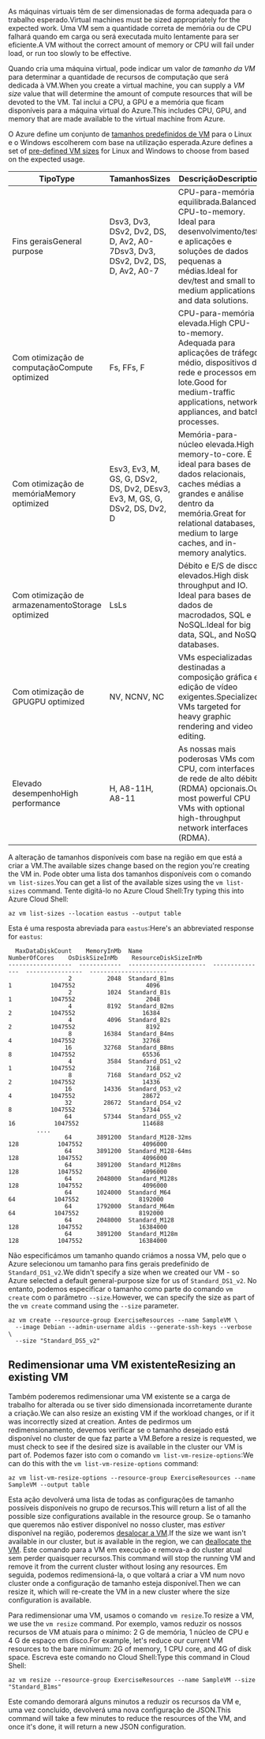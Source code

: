 <span data-ttu-id="855b5-101">As máquinas virtuais têm de ser dimensionadas de forma adequada para o trabalho esperado.</span><span class="sxs-lookup"><span data-stu-id="855b5-101">Virtual machines must be sized appropriately for the expected work.</span></span> <span data-ttu-id="855b5-102">Uma VM sem a quantidade correta de memória ou de CPU falhará quando em carga ou será executada muito lentamente para ser eficiente.</span><span class="sxs-lookup"><span data-stu-id="855b5-102">A VM without the correct amount of memory or CPU will fail under load, or run too slowly to be effective.</span></span> 

<span data-ttu-id="855b5-103">Quando cria uma máquina virtual, pode indicar um valor de _tamanho da VM_ para determinar a quantidade de recursos de computação que será dedicada à VM.</span><span class="sxs-lookup"><span data-stu-id="855b5-103">When you create a virtual machine, you can supply a _VM size_ value that will determine the amount of compute resources that will be devoted to the VM.</span></span> <span data-ttu-id="855b5-104">Tal inclui a CPU, a GPU e a memória que ficam disponíveis para a máquina virtual do Azure.</span><span class="sxs-lookup"><span data-stu-id="855b5-104">This includes CPU, GPU, and memory that are made available to the virtual machine from Azure.</span></span>

<span data-ttu-id="855b5-105">O Azure define um conjunto de [tamanhos predefinidos de VM](https://docs.microsoft.com/azure/virtual-machines/linux/sizes) para o Linux e o Windows escolherem com base na utilização esperada.</span><span class="sxs-lookup"><span data-stu-id="855b5-105">Azure defines a set of [pre-defined VM sizes](https://docs.microsoft.com/azure/virtual-machines/linux/sizes) for Linux and Windows to choose from based on the expected usage.</span></span> 

| <span data-ttu-id="855b5-106">Tipo</span><span class="sxs-lookup"><span data-stu-id="855b5-106">Type</span></span> | <span data-ttu-id="855b5-107">Tamanhos</span><span class="sxs-lookup"><span data-stu-id="855b5-107">Sizes</span></span> | <span data-ttu-id="855b5-108">Descrição</span><span class="sxs-lookup"><span data-stu-id="855b5-108">Description</span></span> |
|------|-------|-------------|
| <span data-ttu-id="855b5-109">Fins gerais</span><span class="sxs-lookup"><span data-stu-id="855b5-109">General purpose</span></span>   | <span data-ttu-id="855b5-110">Dsv3, Dv3, DSv2, Dv2, DS, D, Av2, A0-7</span><span class="sxs-lookup"><span data-stu-id="855b5-110">Dsv3, Dv3, DSv2, Dv2, DS, D, Av2, A0-7</span></span> | <span data-ttu-id="855b5-111">CPU-para-memória equilibrada.</span><span class="sxs-lookup"><span data-stu-id="855b5-111">Balanced CPU-to-memory.</span></span> <span data-ttu-id="855b5-112">Ideal para desenvolvimento/teste e aplicações e soluções de dados pequenas a médias.</span><span class="sxs-lookup"><span data-stu-id="855b5-112">Ideal for dev/test and small to medium applications and data solutions.</span></span> |
| <span data-ttu-id="855b5-113">Com otimização de computação</span><span class="sxs-lookup"><span data-stu-id="855b5-113">Compute optimized</span></span> | <span data-ttu-id="855b5-114">Fs, F</span><span class="sxs-lookup"><span data-stu-id="855b5-114">Fs, F</span></span> | <span data-ttu-id="855b5-115">CPU-para-memória elevada.</span><span class="sxs-lookup"><span data-stu-id="855b5-115">High CPU-to-memory.</span></span> <span data-ttu-id="855b5-116">Adequada para aplicações de tráfego médio, dispositivos de rede e processos em lote.</span><span class="sxs-lookup"><span data-stu-id="855b5-116">Good for medium-traffic applications, network appliances, and batch processes.</span></span> |
| <span data-ttu-id="855b5-117">Com otimização de memória</span><span class="sxs-lookup"><span data-stu-id="855b5-117">Memory optimized</span></span>  | <span data-ttu-id="855b5-118">Esv3, Ev3, M, GS, G, DSv2, DS, Dv2, D</span><span class="sxs-lookup"><span data-stu-id="855b5-118">Esv3, Ev3, M, GS, G, DSv2, DS, Dv2, D</span></span>   | <span data-ttu-id="855b5-119">Memória-para-núcleo elevada.</span><span class="sxs-lookup"><span data-stu-id="855b5-119">High memory-to-core.</span></span> <span data-ttu-id="855b5-120">É ideal para bases de dados relacionais, caches médias a grandes e análise dentro da memória.</span><span class="sxs-lookup"><span data-stu-id="855b5-120">Great for relational databases, medium to large caches, and in-memory analytics.</span></span> |
| <span data-ttu-id="855b5-121">Com otimização de armazenamento</span><span class="sxs-lookup"><span data-stu-id="855b5-121">Storage optimized</span></span> | <span data-ttu-id="855b5-122">Ls</span><span class="sxs-lookup"><span data-stu-id="855b5-122">Ls</span></span> | <span data-ttu-id="855b5-123">Débito e E/S de disco elevados.</span><span class="sxs-lookup"><span data-stu-id="855b5-123">High disk throughput and IO.</span></span> <span data-ttu-id="855b5-124">Ideal para bases de dados de macrodados, SQL e NoSQL.</span><span class="sxs-lookup"><span data-stu-id="855b5-124">Ideal for big data, SQL, and NoSQL databases.</span></span> |
| <span data-ttu-id="855b5-125">Com otimização de GPU</span><span class="sxs-lookup"><span data-stu-id="855b5-125">GPU optimized</span></span> | <span data-ttu-id="855b5-126">NV, NC</span><span class="sxs-lookup"><span data-stu-id="855b5-126">NV, NC</span></span> | <span data-ttu-id="855b5-127">VMs especializadas destinadas a composição gráfica e edição de vídeo exigentes.</span><span class="sxs-lookup"><span data-stu-id="855b5-127">Specialized VMs targeted for heavy graphic rendering and video editing.</span></span> |
| <span data-ttu-id="855b5-128">Elevado desempenho</span><span class="sxs-lookup"><span data-stu-id="855b5-128">High performance</span></span> | <span data-ttu-id="855b5-129">H, A8-11</span><span class="sxs-lookup"><span data-stu-id="855b5-129">H, A8-11</span></span> | <span data-ttu-id="855b5-130">As nossas mais poderosas VMs com CPU, com interfaces de rede de alto débito (RDMA) opcionais.</span><span class="sxs-lookup"><span data-stu-id="855b5-130">Our most powerful CPU VMs with optional high-throughput network interfaces (RDMA).</span></span> | 

<span data-ttu-id="855b5-131">A alteração de tamanhos disponíveis com base na região em que está a criar a VM.</span><span class="sxs-lookup"><span data-stu-id="855b5-131">The available sizes change based on the region you're creating the VM in.</span></span> <span data-ttu-id="855b5-132">Pode obter uma lista dos tamanhos disponíveis com o comando `vm list-sizes`.</span><span class="sxs-lookup"><span data-stu-id="855b5-132">You can get a list of the available sizes using the `vm list-sizes` command.</span></span> <span data-ttu-id="855b5-133">Tente digitá-lo no Azure Cloud Shell:</span><span class="sxs-lookup"><span data-stu-id="855b5-133">Try typing this into Azure Cloud Shell:</span></span>

```azurecli
az vm list-sizes --location eastus --output table
```

<span data-ttu-id="855b5-134">Esta é uma resposta abreviada para `eastus`:</span><span class="sxs-lookup"><span data-stu-id="855b5-134">Here's an abbreviated response for `eastus`:</span></span>

```
  MaxDataDiskCount    MemoryInMb  Name                      NumberOfCores    OsDiskSizeInMb    ResourceDiskSizeInMb
------------------  ------------  ----------------------  ---------------  ----------------  ----------------------
                 2          2048  Standard_B1ms                         1           1047552                    4096
                 2          1024  Standard_B1s                          1           1047552                    2048
                 4          8192  Standard_B2ms                         2           1047552                   16384
                 4          4096  Standard_B2s                          2           1047552                    8192
                 8         16384  Standard_B4ms                         4           1047552                   32768
                16         32768  Standard_B8ms                         8           1047552                   65536
                 4          3584  Standard_DS1_v2                       1           1047552                    7168
                 8          7168  Standard_DS2_v2                       2           1047552                   14336
                16         14336  Standard_DS3_v2                       4           1047552                   28672
                32         28672  Standard_DS4_v2                       8           1047552                   57344
                64         57344  Standard_DS5_v2                      16           1047552                  114688
        ....
                64       3891200  Standard_M128-32ms                  128           1047552                 4096000
                64       3891200  Standard_M128-64ms                  128           1047552                 4096000
                64       3891200  Standard_M128ms                     128           1047552                 4096000
                64       2048000  Standard_M128s                      128           1047552                 4096000
                64       1024000  Standard_M64                         64           1047552                 8192000
                64       1792000  Standard_M64m                        64           1047552                 8192000
                64       2048000  Standard_M128                       128           1047552                16384000
                64       3891200  Standard_M128m                      128           1047552                16384000
```

<span data-ttu-id="855b5-135">Não especificámos um tamanho quando criámos a nossa VM, pelo que o Azure selecionou um tamanho para fins gerais predefinido de `Standard_DS1_v2`.</span><span class="sxs-lookup"><span data-stu-id="855b5-135">We didn't specify a size when we created our VM - so Azure selected a default general-purpose size for us of `Standard_DS1_v2`.</span></span> <span data-ttu-id="855b5-136">No entanto, podemos especificar o tamanho como parte do comando `vm create` com o parâmetro `--size`.</span><span class="sxs-lookup"><span data-stu-id="855b5-136">However, we can specify the size as part of the `vm create` command using the `--size` parameter.</span></span>

```azurecli
az vm create --resource-group ExerciseResources --name SampleVM \
  --image Debian --admin-username aldis --generate-ssh-keys --verbose \
  --size "Standard_DS5_v2"
```

## <a name="resizing-an-existing-vm"></a><span data-ttu-id="855b5-137">Redimensionar uma VM existente</span><span class="sxs-lookup"><span data-stu-id="855b5-137">Resizing an existing VM</span></span>
<span data-ttu-id="855b5-138">Também poderemos redimensionar uma VM existente se a carga de trabalho for alterada ou se tiver sido dimensionada incorretamente durante a criação.</span><span class="sxs-lookup"><span data-stu-id="855b5-138">We can also resize an existing VM if the workload changes, or if it was incorrectly sized at creation.</span></span> <span data-ttu-id="855b5-139">Antes de pedirmos um redimensionamento, devemos verificar se o tamanho desejado está disponível no cluster de que faz parte a VM.</span><span class="sxs-lookup"><span data-stu-id="855b5-139">Before a resize is requested, we must check to see if the desired size is available in the cluster our VM is part of.</span></span> <span data-ttu-id="855b5-140">Podemos fazer isto com o comando `vm list-vm-resize-options`:</span><span class="sxs-lookup"><span data-stu-id="855b5-140">We can do this with the `vm list-vm-resize-options` command:</span></span>

```azurecli
az vm list-vm-resize-options --resource-group ExerciseResources --name SampleVM --output table
```

<span data-ttu-id="855b5-141">Esta ação devolverá uma lista de todas as configurações de tamanho possíveis disponíveis no grupo de recursos.</span><span class="sxs-lookup"><span data-stu-id="855b5-141">This will return a list of all the possible size configurations available in the resource group.</span></span> <span data-ttu-id="855b5-142">Se o tamanho que queremos não estiver disponível no nosso cluster, mas _estiver_ disponível na região, poderemos [desalocar a VM](https://docs.microsoft.com/cli/azure/vm?view=azure-cli-latest#az-vm-deallocate).</span><span class="sxs-lookup"><span data-stu-id="855b5-142">If the size we want isn't available in our cluster, but _is_ available in the region, we can [deallocate the VM](https://docs.microsoft.com/cli/azure/vm?view=azure-cli-latest#az-vm-deallocate).</span></span> <span data-ttu-id="855b5-143">Este comando para a VM em execução e remova-a do cluster atual sem perder quaisquer recursos.</span><span class="sxs-lookup"><span data-stu-id="855b5-143">This command will stop the running VM and remove it from the current cluster without losing any resources.</span></span> <span data-ttu-id="855b5-144">Em seguida, podemos redimensioná-la, o que voltará a criar a VM num novo cluster onde a configuração de tamanho esteja disponível.</span><span class="sxs-lookup"><span data-stu-id="855b5-144">Then we can resize it, which will re-create the VM in a new cluster where the size configuration is available.</span></span>

<span data-ttu-id="855b5-145">Para redimensionar uma VM, usamos o comando `vm resize`.</span><span class="sxs-lookup"><span data-stu-id="855b5-145">To resize a VM, we use the `vm resize` command.</span></span> <span data-ttu-id="855b5-146">Por exemplo, vamos reduzir os nossos recursos de VM atuais para o mínimo: 2 G de memória, 1 núcleo de CPU e 4 G de espaço em disco.</span><span class="sxs-lookup"><span data-stu-id="855b5-146">For example, let's reduce our current VM resources to the bare minimum: 2G of memory, 1 CPU core, and 4G of disk space.</span></span> <span data-ttu-id="855b5-147">Escreva este comando no Cloud Shell:</span><span class="sxs-lookup"><span data-stu-id="855b5-147">Type this command in Cloud Shell:</span></span>

```azurecli
az vm resize --resource-group ExerciseResources --name SampleVM --size "Standard_B1ms"
```

<span data-ttu-id="855b5-148">Este comando demorará alguns minutos a reduzir os recursos da VM e, uma vez concluído, devolverá uma nova configuração de JSON.</span><span class="sxs-lookup"><span data-stu-id="855b5-148">This command will take a few minutes to reduce the resources of the VM, and once it's done, it will return a new JSON configuration.</span></span>